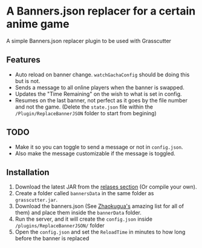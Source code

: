 
# A Banners.json replacer for a certain anime game

A simple Banners.json replacer plugin to be used with Grasscutter
## Features

- Auto reload on banner change. `watchGachaConfig` should be doing this but is not.
- Sends a message to all online players when the banner is swapped.
- Updates the "Time Remaining" on the wish to what is set in config.
- Resumes on the last banner, not perfect as it goes by the file number and not the game. (Delete the `state.json` file within the `/Plugin/ReplaceBannerJSON` folder to start from begining)

## TODO
- Make it so you can toggle to send a message or not in `config.json`.
- Also make the message customizable if the message is toggled.
## Installation

1) Download the latest JAR from the [relases section](https://github.com/harry2258/BannerReplacerPlugin/releases/latest) (Or compile your own).
2) Create a folder called `bannersData` in the same folder as `grasscutter.jar`.
3) Download the banners.json (See [Zhaokugua's](https://github.com/Zhaokugua/Grasscutter_Banners) amazing list for all of them) and place them inside the `bannerData` folder.
4) Run the server, and it will create the `config.json` inside `/plugins/ReplaceBannerJSON/` folder
5) Open the `config.json` and set the `ReloadTime` in minutes to how long before the banner is replaced